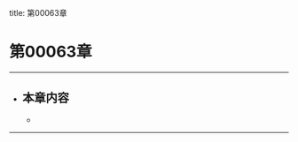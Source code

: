 title: 第00063章
# 第00063章
-------------------------------------------------
- 本章内容
    - 
    - 
-------------------------------------------------
